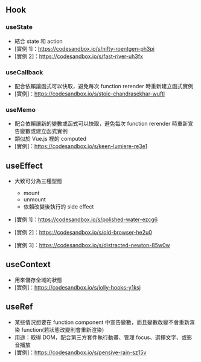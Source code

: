 ## Hook

### useState

- 結合 state 和 action
- [實例 1]：https://codesandbox.io/s/nifty-roentgen-ph3pi
- [實例 2]：https://codesandbox.io/s/fast-river-uh3fx

### useCallback

- 配合依賴讓函式可以快取，避免每次 function rerender 時重新建立函式實例
- [實例]：https://codesandbox.io/s/stoic-chandrasekhar-wuftl

### useMemo

- 配合依賴讓新的變數或函式可以快取，避免每次 function rerender 時重新宣告變數或建立函式實例
- 類似於 Vue.js 裡的 computed
- [實例]：https://codesandbox.io/s/keen-lumiere-re3e1

## useEffect

- 大致可分為三種型態

  - mount
  - unmount
  - 依賴改變後執行的 side effect

- [實例 1]：https://codesandbox.io/s/polished-water-ezcg6
- [實例 2]：https://codesandbox.io/s/old-browser-he2u0
- [實例 3]：https://codesandbox.io/s/distracted-newton-85w0w

## useContext

- 用來儲存全域的狀態
- [實例]：https://codesandbox.io/s/jolly-hooks-y1ksj

## useRef

- 某些情況想要在 function component 中宣告變數，而且變數改變不會重新渲染 function(若狀態改變則會重新渲染)
- 用途：取得 DOM，配合第三方套件執行動畫、管理 focus、選擇文字、或影音播放
- [實例]：https://codesandbox.io/s/pensive-rain-sz15v
